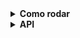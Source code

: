 <details>
<summary><strong>Como rodar</strong></summary><br />

**Docker:**
  - Rode o comando `docker-compose up` para criar seu docker-compose.

**Banco de dados:**
  - Será um container docker Postgres já configurado no docker-compose através de um serviço definido como `db`.
  - Tem o papel de fornecer dados para o serviço de _backend_.
  - Roda na pota `5432`.
  
**Back-end:**
 - Será um container docker no docker-compose através de um serviço definido como `backend`.
 - Ao iniciar o Docker-compose o backend irá estruturar e popular o banco de dados com informações iniciais definidas pelo sequelize.
 - Roda na porta `3001`.

**Front-end:**
 - Será um container docker no docker-compose através de um serviço definido como `frontend`.
 - Ao iniciar o Docker-compose o frontend gera um terminal que já inicia sua aplicação frontend, você pode acessa-la na rota `http://localhost:3000/`
 - Roda na porta `3000`.

</details>

<details>
<summary><strong>API</strong></summary><br />

**`GET /`**
 - Use o endpoint `GET /` para testar a api, em caso de sucesso retorna:
```json
{
	"ok": "Backend working"
}
```

**`POST /register`**
 - Você deve preencher o body com um `username` e um `password` validos, exemplo:
 ```json
{
	"username": "Carlos",
	"password": "Password1",
}
```
 - Em caso de sucesso, retorna as informações do usuário criado:
```json
{
	"id": 4,
	"username": "<Carlos>",
	"password": "$2a$10$ILdKzLspVXavt9GCrtqf8urcITmpFgPjdgJX.cM9zKKLk.JTX/Rk.",
	"accountId": 4
}
```

**`POST /login`**
 - Você deve preencher o body com um `username` e um `password` validos, exemplo:
 ```json
{
	"username": "Carlos",
	"password": "Password1",
}
```
 - Em caso de sucesso, retorna um token que tem duração de 24h e será utilizado em requisições futuras:
```json
	"eyJhbGciOiJIUzI1NiIsInR5cCI6IkpXVCJ9.eyJkYXRhIjp7InVzZXJuYW1lIjoiQ2FybG9zIn0sImlhdCI6MTY2ODgxMjg4NywiZXhwIjoxNjY4ODk5Mjg3fQ.MQsfKi91O-1I1mwh9GZMXENGkCTmcvck9tF99xVD8l0"
```

**`GET /balance`**
 - Você deve preencher o Header `Authorization` com o token recebido ao efetuar Login.
 - Em caso de sucesso, retorna o nome do usuário e o balance da conta:
```json
{
	"username": "Carlos",
	"balance": 100000000,
}
```

**`POST /transaction`**
 - Você deve preencher o Header `Authorization` com o token recebido ao efetuar Login.
 - Você deve preencher o body com um `value` e um `username` validos, exemplo:
 ```json
{
	"value": 1000,
	"username": "Rosa"
}
```
 - Em caso de sucesso, retorna as informações da transação realizada:
```json
	"successful Transaction of <valor> from <quem enviou> to <quem recebeu>"
```

**`GET /transactions`**
 - Você deve preencher o Header `Authorization` com o token recebido ao efetuar Login.
 - Em caso de sucesso, retorna informações de todas as transações que o usuário participou (enviando ou recebendo):
```json
[
	{
		"id": 1,
		"debitedAccountId": 3,
		"creditedAccountId": 2,
		"value": 1000000,
		"createdAt": "2022-11-17T15:48:08.202Z"
	},
	{
		"id": 2,
		"debitedAccountId": 3,
		"creditedAccountId": 1,
		"value": 1000000,
		"createdAt": "2022-11-17T15:48:18.184Z"
	}
]
```

</details>